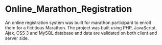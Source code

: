 # Online_Marathon_Registration
An online registration system was built for marathon participant to enroll them for a fictitious Marathon. The project was built using PHP, JavaScript, Ajax, CSS 3 and MySQL database and data are validated on both client and server side.
